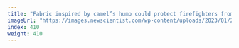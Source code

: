 ```yaml
---
title: "Fabric inspired by camel’s hump could protect firefighters from heat"
imageUrl: "https://images.newscientist.com/wp-content/uploads/2023/01/20170546/SEI_140914054.jpg?width=600"
index: 410
weight: 410
---
```

